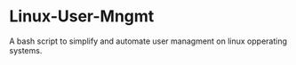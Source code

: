 # Linux-User-Mngmt
A bash script to simplify and automate user managment on linux opperating systems.
